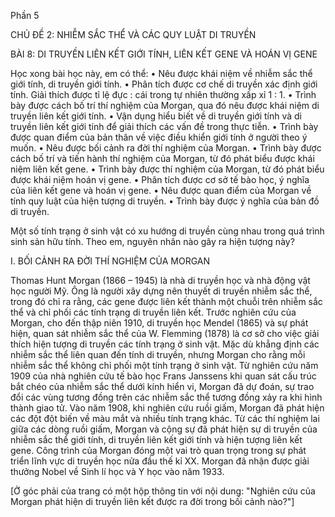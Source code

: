 Phần 5

CHỦ ĐỀ 2: NHIỄM SẮC THỂ VÀ CÁC QUY LUẬT DI TRUYỀN

BÀI 8: DI TRUYỀN LIÊN KẾT GIỚI TÍNH, LIÊN KẾT GENE VÀ HOÁN VỊ GENE

Học xong bài học này, em có thể:
• Nêu được khái niệm về nhiễm sắc thể giới tính, di truyền giới tính.
• Phân tích được cơ chế di truyền xác định giới tính. Giải thích được tỉ lệ đực : cái trong tự nhiên thường xấp xỉ 1 : 1.
• Trình bày được cách bố trí thí nghiệm của Morgan, qua đó nêu được khái niệm di truyền liên kết giới tính.
• Vận dụng hiểu biết về di truyền giới tính và di truyền liên kết giới tính để giải thích các vấn đề trong thực tiễn.
• Trình bày được quan điểm của bản thân về việc điều khiển giới tính ở người theo ý muốn.
• Nêu được bối cảnh ra đời thí nghiệm của Morgan.
• Trình bày được cách bố trí và tiến hành thí nghiệm của Morgan, từ đó phát biểu được khái niệm liên kết gene.
• Trình bày được thí nghiệm của Morgan, từ đó phát biểu được khái niệm hoán vị gene.
• Phân tích được cơ sở tế bào học, ý nghĩa của liên kết gene và hoán vị gene.
• Nêu được quan điểm của Morgan về tính quy luật của hiện tượng di truyền.
• Trình bày được ý nghĩa của bản đồ di truyền.

Một số tính trạng ở sinh vật có xu hướng di truyền cùng nhau trong quá trình sinh sản hữu tính. Theo em, nguyên nhân nào gây ra hiện tượng này?

I. BỐI CẢNH RA ĐỜI THÍ NGHIỆM CỦA MORGAN

Thomas Hunt Morgan (1866 – 1945) là nhà di truyền học và nhà động vật học người Mỹ. Ông là người xây dựng nên thuyết di truyền nhiễm sắc thể, trong đó chỉ ra rằng, các gene được liên kết thành một chuỗi trên nhiễm sắc thể và chỉ phối các tính trạng di truyền liên kết. Trước nghiên cứu của Morgan, cho đến thập niên 1910, di truyền học Mendel (1865) và sự phát hiện, quan sát nhiễm sắc thể của W. Flemming (1878) là cơ sở cho việc giải thích hiện tượng di truyền các tính trạng ở sinh vật. Mặc dù khẳng định các nhiễm sắc thể liên quan đến tính di truyền, nhưng Morgan cho rằng mỗi nhiễm sắc thể không chỉ phối một tính trạng ở sinh vật. Từ nghiên cứu năm 1909 của nhà nghiên cứu tế bào học Frans Janssens khi quan sát cấu trúc bắt chéo của nhiễm sắc thể dưới kính hiển vi, Morgan đã dự đoán, sự trao đổi các vùng tương đồng trên các nhiễm sắc thể tương đồng xảy ra khi hình thành giao tử. Vào năm 1908, khi nghiên cứu ruồi giấm, Morgan đã phát hiện các đột đột biến về màu mắt và nhiều tính trạng khác. Từ các thí nghiệm lai giữa các dòng ruồi giấm, Morgan và cộng sự đã phát hiện sự di truyền của nhiễm sắc thể giới tính, di truyền liên kết giới tính và hiện tượng liên kết gene. Công trình của Morgan đóng một vai trò quan trọng trong sự phát triển lĩnh vực di truyền học nửa đầu thế kỉ XX. Morgan đã nhận được giải thưởng Nobel về Sinh lí học và Y học vào năm 1933.

[Ở góc phải của trang có một hộp thông tin với nội dung: "Nghiên cứu của Morgan phát hiện di truyền liên kết được ra đời trong bối cảnh nào?"]